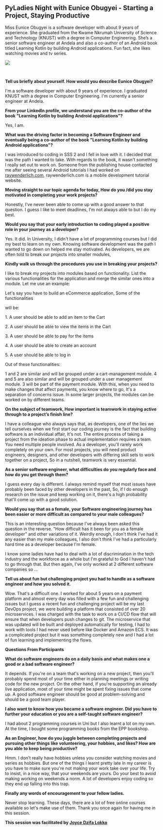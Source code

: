 ## PyLadies Night with Eunice Obugyei - Starting a Project, Staying Productive

Miss Eunice Obugyei is a software developer with about 9 years of experience. She graduated from the Kwame Nkrumah University of Science and Technology (KNUST) with a degree in Computer Engineering. She’s a senior software engineer at Andela and also a co-author of an Android book titled Learning Kotlin by building Android applications. Fun fact, she likes watching movies and tv series.

  
  

[![](https://1.bp.blogspot.com/-lE8kAhomOEA/Xs5FiwHRDnI/AAAAAAAATk8/tkNYy9yxwv4nyBgSF4FC-Wm07gAFcS_mwCPcBGAYYCw/s320/eunice_obugyei%2B%25281%2529.jpeg)](https://1.bp.blogspot.com/-lE8kAhomOEA/Xs5FiwHRDnI/AAAAAAAATk8/tkNYy9yxwv4nyBgSF4FC-Wm07gAFcS_mwCPcBGAYYCw/s1600/eunice_obugyei%2B%25281%2529.jpeg)

 

**Tell us briefly about yourself. How would you describe Eunice Obugyei?**

I'm a software developer with about 9 years of experience. I graduated KNUST with a degree in Computer Engineering. I'm currently a senior engineer at Andela.

**From your LinkedIn profile, we understand you are the co-author of the book "Learning Kotlin by building Android applications"?**

Yes, I am.

**What was the driving factor in becoming a Software Engineer and eventually being a co-author of the book "Learning Kotlin by building Android applications"?**

I was introduced to coding in SSS 2 and I fell in love with it. I decided that was the path I wanted to take. With regards to the book, it wasn't something I really set out to work on. Someone from the publishing house contacted me after seeing several Android tutorials I had worked on [raywenderlich.com](http://raywenderlich.com/), raywenderlich.com is a mobile development tutorial website.

**Moving straight to our topic agenda for today, How do you /did you stay motivated in completing your work projects?**

Honestly, I've never been able to come up with a good answer to that question. I guess I like to meet deadlines, I'm not always able to but I do my best.

**Would you say that your early introduction to coding played a positive role in your journey as a developer?**

Yes. It did. In University, I didn't have a lot of programming courses but I did my best to learn on my own. Knowing software development was the path I wanted to go down on helped me stay motivated. As developers, we are often told to break our projects into smaller modules,

**Kindly walk us through the procedures you use in breaking your projects?**

I like to break my projects into modules based on functionality. List the various functionalities for the application and merge the similar ones into a module. Let me use an example:

Let's say you have to build an eCommerce application, Some of the functionalities

will be:

1\. A user should be able to add an item to the Cart

2\. A user should be able to view the items in the Cart

3\. A user should be able to pay for the items

4\. A user should be able to create an account

5\. A user should be able to log in

Out of these functionalities:

1 and 2 are similar and will be grouped under a cart-management module. 4 and 5 are also similar and will be grouped under a user management module. 3 will be part of the payment module. With this, when you need to make changes that affect payments, you know where to go, It's a separation of concerns issue. In some larger projects, the modules can be worked on by different teams.  
  
**On the subject of teamwork, How important is teamwork in staying active through to a project’s finish line?**

I have a colleague who always says that, as developers, one of the lies we tell ourselves when we first start our coding journey is the fact that building software is an individual affair, It's not. The entire process of taking a project from the ideation phase to actual implementation requires a team. You need multiple people involved. As a developer, you'll rarely work completely on your own. For most projects, you will need product engineers, designers, and other developers with differing skill sets to work together on a project, So in a nutshell, teamwork is very essential.

**As a senior software engineer, what difficulties do you regularly face and how do you get through them?**

I guess every day is different. I always remind myself that most issues have probably been faced by other developers in the past, So, if I do enough research on the issue and keep working on it, there's a high probability that'll come up with a good solution.

**Would you say that as a female, your Software engineering journey has been easier or more difficult as compared to your male colleagues?**

This is an interesting question because I've always been asked this question in the reverse. "How difficult has it been for you as a female developer" and other variations of it. Weirdly enough, I don't think I've had it any easier than my male colleagues, I also don't think I've had a particularly hard time as a developer because I'm female.

I know some ladies have had to deal with a lot of discrimination in the tech industry and the workforce as a whole but I'm grateful to God I haven't had to go through that. But then again, I've only worked at 2 different software companies so …

**Tell us about fun but challenging project you had to handle as a software engineer and how you solved it.**

Wow. That's a difficult one. I worked for about 5 years on a payment platform and almost every day was filled with a few fun and challenging issues but I guess a recent fun and challenging project will be my last DevOps project, we were building a platform that consisted of over 20 microservices. I was charged with the task to work on a CI/CD flow that will ensure that when developers push changes to git. The microservice that was updated will be built and deployed automatically for testing, I had to work with tools I had never used before like Docker and Amazon ECS. It was a complicated project but it was something completely new and I had a lot of fun learning and implementing the flows.

**Questions From Participants**

**What do software engineers do on a daily basis and what makes one a good or a bad software engineer?**

It depends. If you're on a team that's working on a new project, then you'll probably spend most of your time either in planning meetings or writing code for the new project. On the other hand, if you're supporting an already live application, most of your time might be spent fixing issues that come up. A good software engineer should be good at problem-solving and should be a good team player.

**I also want to know how you became a software engineer. Did you have to further your education or you are a self-taught software engineer?**

I had about 2 programming courses in Uni but I also learnt a lot on my own. At the time, I bought some programming books from the EPP bookshop.

**As an Engineer, how do you juggle between completing projects and pursuing other things like volunteering, your hobbies, and likes? How are you able to keep being productive?**

Hmm. I don't really have hobbies unless you consider watching movies and series as hobbies. But one of the things I learnt pretty late in my career is you have to make sure you're not making your work take over your life. Try to insist, in a nice way, that your weekends are yours. Do your best to avoid making working on weekends a norm. A lot of developers enjoy coding so they end up falling into this trap.

**Finally any words of encouragement to your fellow ladies.**

Never stop learning. These days, there are a lot of free online courses available so let's make use of them. Thank you once again for having me in this session.

**This session was facilitated by [Joyce Dzifa Lokko](https://www.linkedin.com/in/joyce-dzifa-lokko/)**